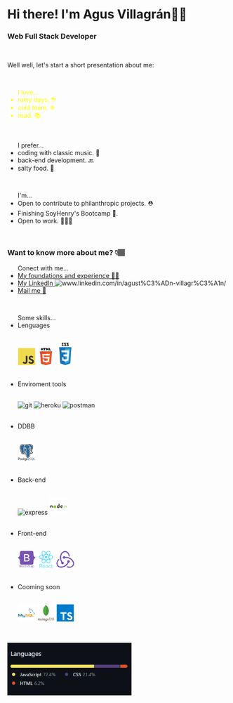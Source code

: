 <h1 class="titleH1">Hi there! I'm Agus Villagrán👋🏽</h1>
<h3 class="title">Web Full Stack Developer</h3>
<br>
<p>Well well, let's start a short presentation about me:</p>
<br>
<ul class="iLoveContainer" style="color: yellow;">I love...
  <li>rainy days. ⛈</li>
  <li>cold team. ❄</li>
  <li>read. 📚</li>
</ul> 
<br>
<ul class="iLoveContainer">I prefer...
  <li>coding with classic music. 🎻</li>
  <li>back-end development. 🔙</li>
  <li>salty food. 🍕</li>
</ul>
<br>
<ul>I'm...
  <li>Open to contribute to philanthropic projects. ⛑</li>
  <li>Finishing SoyHenry's Bootcamp 🏁.</li>
  <li>Open to work. 🙋🏽‍♂️</li>
</ul>
<br>
<h3 class="title">Want to know more about me? 👇🏽</h3>
<ul> Conect with me... <in class=""></in>
  <li><a href="https://drive.google.com/file/d/1tfB4gQmv-b3fgCqXlRKgIkZHT6HoQcvP/view?usp=sharing">My foundations and experience 🖖🏽</a></li>
  <li><a href="https://www.linkedin.com/in/agust%C3%ADn-villagr%C3%A1n/" target="blank">My LinkedIn </a><img height=15 width=20 src="https://raw.githubusercontent.com/rahuldkjain/github-profile-readme-generator/master/src/images/icons/Social/linked-in-alt.svg" alt="www.linkedin.com/in/agust%C3%ADn-villagr%C3%A1n/"/></li>
  <li><a href="mailto:magustin.villagran@gmail.com">Mail me 📩</a></li>
</ul>
<br>
<ul>Some skills...
  <li>Lenguages</li>
  <br>
  <p>
    <img src="https://raw.githubusercontent.com/devicons/devicon/master/icons/javascript/javascript-original.svg" alt="javascript" width="40" height="40"/>
    <img src="https://raw.githubusercontent.com/devicons/devicon/master/icons/html5/html5-original-wordmark.svg" alt="html5" width="40" height="40"/>
    <img src="https://raw.githubusercontent.com/devicons/devicon/master/icons/css3/css3-original-wordmark.svg" alt="css3" width="40" height="52"/>
  </p>
  <br>
  <li>Enviroment tools</li>
  <br>
  <p>
    <img src="https://www.vectorlogo.zone/logos/git-scm/git-scm-icon.svg" alt="git" width="40" height="40"/> <img src="https://www.vectorlogo.zone/logos/heroku/heroku-icon.svg" alt="heroku" width="40" height="40"/>
    <img src="https://www.vectorlogo.zone/logos/getpostman/getpostman-icon.svg" alt="postman" width="40" height="40"/>
  </p>
  <br>
  <li>DDBB</li>
  <br>
  <p>
    <img src="https://raw.githubusercontent.com/devicons/devicon/master/icons/postgresql/postgresql-original-wordmark.svg" alt="postgresql" width="40" height="40"/>
  </p>
  <br>
  <li>Back-end</li>
  <br>
  <p>
    <img src="https://e7.pngegg.com/pngimages/846/87/png-clipart-mean-solution-stack-express-js-node-js-javascript-github-text-trademark.png" alt="express" width="45" height="30"/>
    <img src="https://raw.githubusercontent.com/devicons/devicon/master/icons/nodejs/nodejs-original-wordmark.svg" alt="nodejs" width="40" height="40"/>
  </p>
  <br>
  <li>Front-end</li>
  <br>
  <p text-align="center">
    <img src="https://raw.githubusercontent.com/devicons/devicon/master/icons/bootstrap/bootstrap-plain-wordmark.svg" alt="bootstrap" width="40" height="40"/>
    <img src="https://raw.githubusercontent.com/devicons/devicon/master/icons/react/react-original-wordmark.svg" alt="react" width="40" height="40"/>
    <img src="https://raw.githubusercontent.com/devicons/devicon/master/icons/redux/redux-original.svg" alt="redux" width="40" height="40"/>
  </p>
  
  <br>
  <li>Cooming soon</li>
  <br>
  <p>
    <img src="https://raw.githubusercontent.com/devicons/devicon/master/icons/mysql/mysql-original-wordmark.svg" alt="mysql" width="40" height="40"/>
    <img src="https://raw.githubusercontent.com/devicons/devicon/master/icons/mongodb/mongodb-original-wordmark.svg" alt="mongodb" width="40" height="40"/>
    <img src="https://raw.githubusercontent.com/devicons/devicon/master/icons/typescript/typescript-original.svg" alt="typescript" width="40" height="40"/>
  </p>
  <br>
</ul>
<p><img src="./Media/Lenguages.png" alt="AgustinVillagran" height=120/></p>
